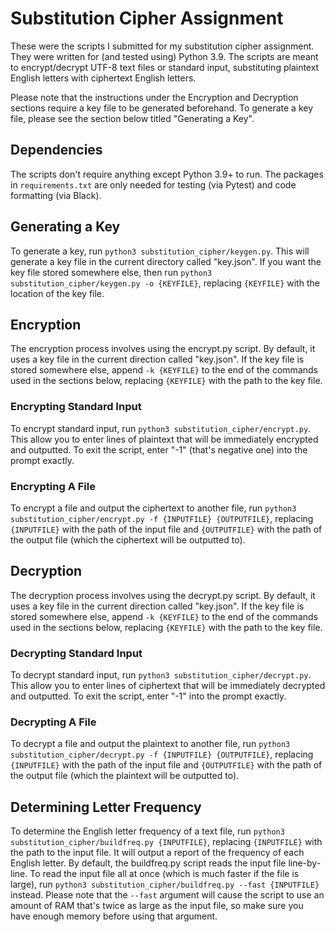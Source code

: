 # Substitution Cipher Assignment
These were the scripts I submitted for my substitution cipher assignment. They were written for (and tested using) Python 3.9. The scripts are meant to encrypt/decrypt UTF-8 text files or standard input, substituting plaintext English letters with ciphertext English letters.

Please note that the instructions under the Encryption and Decryption sections require a key file to be generated beforehand. To generate a key file, please see the section below titled "Generating a Key".

## Dependencies
The scripts don't require anything except Python 3.9+ to run. The packages in `requirements.txt` are only needed for testing (via Pytest) and code formatting (via Black).

## Generating a Key
To generate a key, run `python3 substitution_cipher/keygen.py`. This will generate a key file in the current directory called "key.json". If you want the key file stored somewhere else, then run `python3 substitution_cipher/keygen.py -o {KEYFILE}`, replacing `{KEYFILE}` with the location of the key file.

## Encryption
The encryption process involves using the encrypt.py script. By default, it uses a key file in the current direction called "key.json". If the key file is stored somewhere else, append `-k {KEYFILE}` to the end of the commands used in the sections below, replacing `{KEYFILE}` with the path to the key file.

### Encrypting Standard Input
To encrypt standard input, run `python3 substitution_cipher/encrypt.py`. This allow you to enter lines of plaintext that will be immediately encrypted and outputted. To exit the script, enter "-1" (that's negative one) into the prompt exactly.

### Encrypting A File
To encrypt a file and output the ciphertext to another file, run `python3 substitution_cipher/encrypt.py -f {INPUTFILE} {OUTPUTFILE}`, replacing `{INPUTFILE}` with the path of the input file and `{OUTPUTFILE}` with the path of the output file (which the ciphertext will be outputted to).

## Decryption
The decryption process involves using the decrypt.py script. By default, it uses a key file in the current direction called "key.json". If the key file is stored somewhere else, append `-k {KEYFILE}` to the end of the commands used in the sections below, replacing `{KEYFILE}` with the path to the key file.

### Decrypting Standard Input
To decrypt standard input, run `python3 substitution_cipher/decrypt.py`. This allow you to enter lines of ciphertext that will be immediately decrypted and outputted. To exit the script, enter "-1" into the prompt exactly.

### Decrypting A File
To decrypt a file and output the plaintext to another file, run `python3 substitution_cipher/decrypt.py -f {INPUTFILE} {OUTPUTFILE}`, replacing `{INPUTFILE}` with the path of the input file and `{OUTPUTFILE}` with the path of the output file (which the plaintext will be outputted to).

## Determining Letter Frequency
To determine the English letter frequency of a text file, run `python3 substitution_cipher/buildfreq.py {INPUTFILE}`, replacing `{INPUTFILE}` with the path to the input file. It will output a report of the frequency of each English letter. By default, the buildfreq.py script reads the input file line-by-line. To read the input file all at once (which is much faster if the file is large), run `python3 substitution_cipher/buildfreq.py --fast {INPUTFILE}` instead. Please note that the `--fast` argument will cause the script to use an amount of RAM that's twice as large as the input file, so make sure you have enough memory before using that argument.
